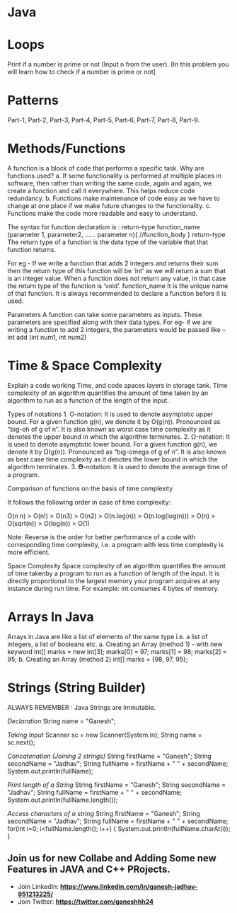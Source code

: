#  Java 

# Loops
Print if a number is prime or not (Input n from the user).
[In this problem you will learn how to check if a number is prime or not]

# Patterns
Part-1, Part-2, Part-3, Part-4, Part-5, Part-6, Part-7, Part-8, Part-9.

# Methods/Functions
   A function is a block of code that performs a specific task.
   Why are functions used?
            a. If some functionality is performed at multiple places in software, then rather than writing the same code, again                   and again, we create a function and call it everywhere. This helps reduce code redundancy.
            b. Functions make maintenance of code easy as we have to change at one
               place if we make future changes to the functionality.
            c. Functions make the code more readable and easy to understand.

  The syntax for function declaration is :
            return-type function_name (parameter 1, parameter2, …… parameter n){
            //function_body
            }
            return-type
   The return type of a function is the data type of the variable that that function returns.

   For eg - If we write a function that adds 2 integers and returns their sum then the return type of this function will be ‘int’ 
   as we will return a sum that is an integer value.
  When a function does not return any value, in that case the return type of the function is ‘void’.
  function_name
            It is the unique name of that function.
            It is always recommended to declare a function before it is used.

  Parameters
            A function can take some parameters as inputs. These parameters are specified along with their data types.
            For eg- if we are writing a function to add 2 integers, the parameters would be passed like – int add (int num1, int               num2)


# Time & Space Complexity
Explain a code working Time, and code spaces layers in storage tank. Time complexity of an algorithm quantifies the amount of time taken by an algorithm to run as a function of the length of the input.

Types of notations
            1. O-notation: It is used to denote asymptotic upper bound. For a given function g(n), we denote it by O(g(n)).                       Pronounced as “big-oh of g of n”. It is also known as worst case time complexity as it denotes the upper bound in                  which the algorithm terminates.
            2. Ω-notation: It is used to denote asymptotic lower bound. For a given function g(n), we denote it by Ω(g(n)).                       Pronounced as “big-omega of g of n”. It is also known as best case time complexity as it denotes the lower
               bound in which the algorithm terminates.
            3. 𝚯-notation: It is used to denote the average time of a program.

 Comparison of functions on the basis of time complexity
    
   It follows the following order in case of time complexity:

   O(n n) > O(n!) > O(n3) > O(n2) > O(n.log(n)) > O(n.log(log(n))) > O(n) > O(sqrt(n)) > O(log(n)) > O(1)

Note: Reverse is the order for better performance of a code with corresponding time complexity, i.e. a program with less time complexity is more efficient.

Space Complexity
            Space complexity of an algorithm quantifies the amount of time takenby a program to run as a function of length of the input. It is directly proportional to the largest memory your program acquires at any instance during run time.
For example: int consumes 4 bytes of memory.

# Arrays In Java
Arrays in Java are like a list of elements of the same type i.e. a list of integers, a list of
booleans etc.
            a. Creating an Array (method 1) - with new keyword
                int[] marks = new int[3];
                marks[0] = 97;
                marks[1] = 98;
                marks[2] = 95;
            b. Creating an Array (method 2)
                int[] marks = {98, 97, 95};

# Strings (String Builder)
ALWAYS REMEMBER : Java Strings are Immutable.

*Declaration*
   String name = "Ganesh";

*Taking Input*
   Scanner sc = new Scanner(System.in);
   String name = sc.next();

*Concatenation (Joining 2 strings)*
   String firstName = "Ganesh";
   String secondName = "Jadhav";
   String fullName = firstName + " " + secondName;
   System.out.println(fullName);

*Print length of a String*
   String firstName = "Ganesh";
   String secondName = "Jadhav";
   String fullName = firstName + " " + secondName;
   System.out.println(fullName.length());

*Access characters of a string*
   String firstName = "Ganesh";
   String secondName = "Jadhav";
   String fullName = firstName + " " + secondName;
   for(int i=0; i<fullName.length(); i++) {
   System.out.println(fullName.charAt(i));
   }
   

## Join us for new Collabe and Adding Some new Features in JAVA and C++ PRojects.
- Join LinkedIn: **https://www.linkedin.com/in/ganesh-jadhav-951213225/**
- Join Twitter:  **https://twitter.com/ganeshhh24**
